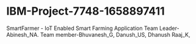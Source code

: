# IBM-Project-7748-1658897411
SmartFarmer - IoT Enabled Smart Farming Application
Team Leader-Abinesh_NA.
Team member-Bhuvanesh_G,
            Danush_US,
            Dhanush Raaj_K,
